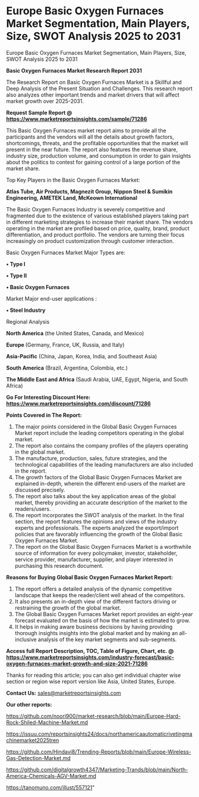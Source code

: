 # Europe Basic Oxygen Furnaces Market Segmentation, Main Players, Size, SWOT Analysis 2025 to 2031
Europe Basic Oxygen Furnaces Market Segmentation, Main Players, Size, SWOT Analysis 2025 to 2031

<strong>Basic Oxygen Furnaces Market Research Report 2031</strong>

The Research Report on Basic Oxygen Furnaces Market is a Skillful and Deep Analysis of the Present Situation and Challenges. This research report also analyzes other important trends and market drivers that will affect market growth over 2025-2031.

<strong>Request Sample Report @ <a href=https://www.marketreportsinsights.com/sample/71286>https://www.marketreportsinsights.com/sample/71286</a></strong>

This Basic Oxygen Furnaces market report aims to provide all the participants and the vendors will all the details about growth factors, shortcomings, threats, and the profitable opportunities that the market will present in the near future. The report also features the revenue share, industry size, production volume, and consumption in order to gain insights about the politics to contest for gaining control of a large portion of the market share.

Top Key Players in the Basic Oxygen Furnaces Market:

<strong>Atlas Tube, Air Products, Magnezit Group, Nippon Steel & Sumikin Engineering, AMETEK Land, McKeown International</strong>

The Basic Oxygen Furnaces Industry is severely competitive and fragmented due to the existence of various established players taking part in different marketing strategies to increase their market share. The vendors operating in the market are profiled based on price, quality, brand, product differentiation, and product portfolio. The vendors are turning their focus increasingly on product customization through customer interaction.

Basic Oxygen Furnaces Market Major Types are:

<strong>• Type I

• Type II

• Basic Oxygen Furnaces</strong>

Market Major end-user applications :

<strong>• Steel Industry</strong>

Regional Analysis

</u><strong><b>North America</b></strong> (the United States, Canada, and Mexico)

<strong><b>Europe </b></strong>(Germany, France, UK, Russia, and Italy)

<strong><b>Asia-Pacific</b></strong> (China, Japan, Korea, India, and Southeast Asia)

<strong><b>South America</b></strong> (Brazil, Argentina, Colombia, etc.)

<strong><b>The Middle East and Africa</b></strong> (Saudi Arabia, UAE, Egypt, Nigeria, and South Africa)

<strong>Go For Interesting Discount Here: <a href=https://www.marketreportsinsights.com/discount/71286>https://www.marketreportsinsights.com/discount/71286</a></strong>

<strong>Points Covered in The Report:</strong>
<ol>
  <li>The major points considered in the Global Basic Oxygen Furnaces Market report include the leading competitors operating in the global market.</li>
  <li>The report also contains the company profiles of the players operating in the global market.</li>
  <li>The manufacture, production, sales, future strategies, and the technological capabilities of the leading manufacturers are also included in the report.</li>
  <li>The growth factors of the Global Basic Oxygen Furnaces Market are explained in-depth, wherein the different end-users of the market are discussed precisely.</li>
  <li>The report also talks about the key application areas of the global market, thereby providing an accurate description of the market to the readers/users.</li>
  <li>The report incorporates the SWOT analysis of the market. In the final section, the report features the opinions and views of the industry experts and professionals. The experts analyzed the export/import policies that are favorably influencing the growth of the Global Basic Oxygen Furnaces Market.</li>
  <li>The report on the Global Basic Oxygen Furnaces Market is a worthwhile source of information for every policymaker, investor, stakeholder, service provider, manufacturer, supplier, and player interested in purchasing this research document.</li>
</ol>
<strong>Reasons for Buying Global Basic Oxygen Furnaces Market Report:</strong>

<ol>
  <li>The report offers a detailed analysis of the dynamic competitive landscape that keeps the reader/client well ahead of the competitors.</li>
  <li>It also presents an in-depth view of the different factors driving or restraining the growth of the global market.</li>
  <li>The Global Basic Oxygen Furnaces Market report provides an eight-year forecast evaluated on the basis of how the market is estimated to grow.</li>
  <li>It helps in making aware business decisions by having providing thorough insights insights into the global market and by making an all-inclusive analysis of the key market segments and sub-segments.</li>
</ol>
<strong>Access full Report Description, TOC, Table of Figure, Chart, etc. @ <a href=https://www.marketreportsinsights.com/industry-forecast/basic-oxygen-furnaces-market-growth-and-size-2021-71286>https://www.marketreportsinsights.com/industry-forecast/basic-oxygen-furnaces-market-growth-and-size-2021-71286</a></strong>


Thanks for reading this article; you can also get individual chapter wise section or region wise report version like Asia, United States, Europe.

<strong>Contact Us:</strong>
sales@marketreportsinsights.com

<strong>Our other reports:</strong>

<a href=https://github.com/noori900/market-research/blob/main/Europe-Hard-Rock-Shiled-Machine-Market.md>https://github.com/noori900/market-research/blob/main/Europe-Hard-Rock-Shiled-Machine-Market.md</a>

<a href=https://issuu.com/reportsinsights24/docs/northamericaautomaticrivetingmachinemarket2025tren>https://issuu.com/reportsinsights24/docs/northamericaautomaticrivetingmachinemarket2025tren</a>

<a href=https://github.com/Hindavi8/Trending-Reports/blob/main/Europe-Wireless-Gas-Detection-Market.md>https://github.com/Hindavi8/Trending-Reports/blob/main/Europe-Wireless-Gas-Detection-Market.md</a>

<a href=https://github.com/digitalgrowth4347/Marketing-Trands/blob/main/North-America-Chemicals-AGV-Market.md>https://github.com/digitalgrowth4347/Marketing-Trands/blob/main/North-America-Chemicals-AGV-Market.md</a>

<a href=https://tanomuno.com/illust/557121>https://tanomuno.com/illust/557121</a>"
